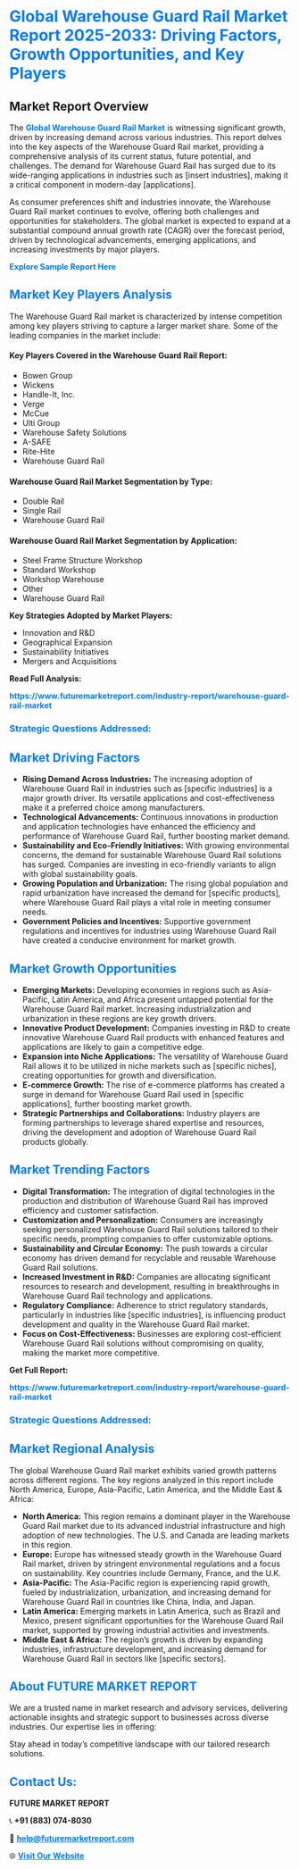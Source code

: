 <h1 style="color: #007BFF;">Global Warehouse Guard Rail Market Report 2025-2033: Driving Factors, Growth Opportunities, and Key Players</h1>

<section id="overview">
<h2>Market Report Overview</h2>
<p>The <a href="https://www.futuremarketreport.com/industry-report/warehouse-guard-rail-market" style="color: #007BFF; text-decoration: none;"><strong>Global Warehouse Guard Rail Market</strong></a> is witnessing significant growth, driven by increasing demand across various industries. This report delves into the key aspects of the Warehouse Guard Rail market, providing a comprehensive analysis of its current status, future potential, and challenges. The demand for Warehouse Guard Rail has surged due to its wide-ranging applications in industries such as [insert industries], making it a critical component in modern-day [applications].</p>
<p>As consumer preferences shift and industries innovate, the Warehouse Guard Rail market continues to evolve, offering both challenges and opportunities for stakeholders. The global market is expected to expand at a substantial compound annual growth rate (CAGR) over the forecast period, driven by technological advancements, emerging applications, and increasing investments by major players.</p>
</section>

<section id="overview">
<p><a href="https://www.futuremarketreport.com/request-sample/reportId=96859" style="color: #007BFF; text-decoration: none;"><strong>Explore Sample Report Here</strong></a></p>
</section>

<section id="key-players">
<h2 style="color: #007BFF;">Market Key Players Analysis</h2>
<p>The Warehouse Guard Rail market is characterized by intense competition among key players striving to capture a larger market share. Some of the leading companies in the market include:</p>
<h4>Key Players Covered in the Warehouse Guard Rail Report:</h4>
<ul><li>Bowen Group</li><li>Wickens</li><li>Handle-It, Inc.</li><li>Verge</li><li>McCue</li><li>Ulti Group</li><li>Warehouse Safety Solutions</li><li>A-SAFE</li><li>Rite-Hite</li><li>Warehouse Guard Rail</li></ul>
<h4>Warehouse Guard Rail Market Segmentation by Type:</h4>
<ul><li>Double Rail</li><li>Single Rail</li><li>Warehouse Guard Rail</li></ul>

<h4>Warehouse Guard Rail Market Segmentation by Application:</h4>
<ul><li>Steel Frame Structure Workshop</li><li>Standard Workshop</li><li>Workshop Warehouse</li><li>Other</li><li>Warehouse Guard Rail</li></ul>
<p><strong>Key Strategies Adopted by Market Players:</strong></p>
<ul>
<li>Innovation and R&D</li>
<li>Geographical Expansion</li>
<li>Sustainability Initiatives</li>
<li>Mergers and Acquisitions</li>
</ul>
</section>

<section>
<p><strong>Read Full Analysis: </strong></p><a href="https://www.futuremarketreport.com/industry-report/warehouse-guard-rail-market" style="color: #007BFF; text-decoration: none;"><strong>https://www.futuremarketreport.com/industry-report/warehouse-guard-rail-market</strong></a>
<h3 style="color: #007BFF;">Strategic Questions Addressed:</h3>
</section>

<section id="driving-factors">
<h2 style="color: #007BFF;">Market Driving Factors</h2>
<ul>
<li><strong>Rising Demand Across Industries:</strong> The increasing adoption of Warehouse Guard Rail in industries such as [specific industries] is a major growth driver. Its versatile applications and cost-effectiveness make it a preferred choice among manufacturers.</li>
<li><strong>Technological Advancements:</strong> Continuous innovations in production and application technologies have enhanced the efficiency and performance of Warehouse Guard Rail, further boosting market demand.</li>
<li><strong>Sustainability and Eco-Friendly Initiatives:</strong> With growing environmental concerns, the demand for sustainable Warehouse Guard Rail solutions has surged. Companies are investing in eco-friendly variants to align with global sustainability goals.</li>
<li><strong>Growing Population and Urbanization:</strong> The rising global population and rapid urbanization have increased the demand for [specific products], where Warehouse Guard Rail plays a vital role in meeting consumer needs.</li>
<li><strong>Government Policies and Incentives:</strong> Supportive government regulations and incentives for industries using Warehouse Guard Rail have created a conducive environment for market growth.</li>
</ul>
</section>

<section id="growth-opportunities">
<h2 style="color: #007BFF;">Market Growth Opportunities</h2>
<ul>
<li><strong>Emerging Markets:</strong> Developing economies in regions such as Asia-Pacific, Latin America, and Africa present untapped potential for the Warehouse Guard Rail market. Increasing industrialization and urbanization in these regions are key growth drivers.</li>
<li><strong>Innovative Product Development:</strong> Companies investing in R&D to create innovative Warehouse Guard Rail products with enhanced features and applications are likely to gain a competitive edge.</li>
<li><strong>Expansion into Niche Applications:</strong> The versatility of Warehouse Guard Rail allows it to be utilized in niche markets such as [specific niches], creating opportunities for growth and diversification.</li>
<li><strong>E-commerce Growth:</strong> The rise of e-commerce platforms has created a surge in demand for Warehouse Guard Rail used in [specific applications], further boosting market growth.</li>
<li><strong>Strategic Partnerships and Collaborations:</strong> Industry players are forming partnerships to leverage shared expertise and resources, driving the development and adoption of Warehouse Guard Rail products globally.</li>
</ul>
</section>

<section id="trending-factors">
<h2 style="color: #007BFF;">Market Trending Factors</h2>
<ul>
<li><strong>Digital Transformation:</strong> The integration of digital technologies in the production and distribution of Warehouse Guard Rail has improved efficiency and customer satisfaction.</li>
<li><strong>Customization and Personalization:</strong> Consumers are increasingly seeking personalized Warehouse Guard Rail solutions tailored to their specific needs, prompting companies to offer customizable options.</li>
<li><strong>Sustainability and Circular Economy:</strong> The push towards a circular economy has driven demand for recyclable and reusable Warehouse Guard Rail solutions.</li>
<li><strong>Increased Investment in R&D:</strong> Companies are allocating significant resources to research and development, resulting in breakthroughs in Warehouse Guard Rail technology and applications.</li>
<li><strong>Regulatory Compliance:</strong> Adherence to strict regulatory standards, particularly in industries like [specific industries], is influencing product development and quality in the Warehouse Guard Rail market.</li>
<li><strong>Focus on Cost-Effectiveness:</strong> Businesses are exploring cost-efficient Warehouse Guard Rail solutions without compromising on quality, making the market more competitive.</li>
</ul>
</section>

<section>
<p><strong>Get Full Report: </strong></p><a href="https://www.futuremarketreport.com/industry-report/warehouse-guard-rail-market" style="color: #007BFF; text-decoration: none;"><strong>https://www.futuremarketreport.com/industry-report/warehouse-guard-rail-market</strong></a>
<h3 style="color: #007BFF;">Strategic Questions Addressed:</h3>
</section>


<section id="regional-analysis">
<h2 style="color: #007BFF;">Market Regional Analysis</h2>
<p>The global Warehouse Guard Rail market exhibits varied growth patterns across different regions. The key regions analyzed in this report include North America, Europe, Asia-Pacific, Latin America, and the Middle East & Africa:</p>
<ul>
<li><strong>North America:</strong> This region remains a dominant player in the Warehouse Guard Rail market due to its advanced industrial infrastructure and high adoption of new technologies. The U.S. and Canada are leading markets in this region.</li>
<li><strong>Europe:</strong> Europe has witnessed steady growth in the Warehouse Guard Rail market, driven by stringent environmental regulations and a focus on sustainability. Key countries include Germany, France, and the U.K.</li>
<li><strong>Asia-Pacific:</strong> The Asia-Pacific region is experiencing rapid growth, fueled by industrialization, urbanization, and increasing demand for Warehouse Guard Rail in countries like China, India, and Japan.</li>
<li><strong>Latin America:</strong> Emerging markets in Latin America, such as Brazil and Mexico, present significant opportunities for the Warehouse Guard Rail market, supported by growing industrial activities and investments.</li>
<li><strong>Middle East & Africa:</strong> The region’s growth is driven by expanding industries, infrastructure development, and increasing demand for Warehouse Guard Rail in sectors like [specific sectors].</li>
</ul>
</section>

<footer>
<h2 style="color: #007BFF;">About FUTURE MARKET REPORT</h2>
<p>We are a trusted name in market research and advisory services, delivering actionable insights and strategic support to businesses across diverse industries. Our expertise lies in offering:</p>

<p>Stay ahead in today’s competitive landscape with our tailored research solutions.</p>

<h2 style="color: #007BFF;">Contact Us:</h2>
<p><strong>FUTURE MARKET REPORT</strong></p>
<p>📞 <strong>+91 (883) 074-8030</strong></p>
<p>📧 <strong><a href="mailto:help@futuremarketreport.com" style="color: #007BFF;">help@futuremarketreport.com</a></strong></p>
<p>🌐 <strong><a href="https://www.futuremarketreport.com/" style="color: #007BFF;">Visit Our Website</a></strong></p>
</footer>